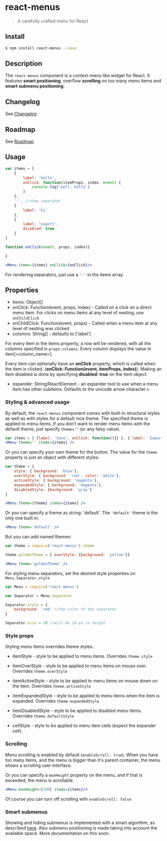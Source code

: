react-menus
===========

> A carefully crafted menu for React

## Install

```sh
$ npm install react-menus --save
```

## Description

The `react-menus` component is a context-menu like widget for React. It features **smart positioning**, overflow **scrolling** on too many menu items and **smart submenu positioning**.

## Changelog

See [Changelog](./CHANGELOG.md)

## Roadmap

See [Roadmap](./ROADMAP.md)

## Usage

```jsx
var items = [
    {
        label: 'hello',
        onClick: function(itemProps, index, event) {
            console.log('well, hello')
        }
    },
    '-', //show separator
    {
        label: 'hi'
    },
    {
		label: 'export',
		disabled: true
	}
]

function onClick(event, props, index){

}

<Menu items={items} onClick={onClick}/>
```

For rendering separators, just use a `'-'` in the items array.

## Properties

 * items: Object[]
 * onClick: Function(event, props, index) - Called on a click on a direct menu item. For clicks on menu items at any level of nesting, use `onChildClick`
 * onChildClick: Function(event, props) - Called when a menu item at any level of nesting was clicked
 * columns: String[] - defaults to ['label']

For every item in the items property, a row will be rendered, with all the columns specified in `props.columns`. Every column displays the value in item[&lt;column_name&gt;].

Every item can optionally have an **onClick** property, which is called when the item is clicked. (**onClick: Function(event, itemProps, index)**). Making an item disabled is done by specifying **disabled: true** on the item object.

 * expander: String/ReactElement - an expander tool to use when a menu item has other subitems. Defaults to the unicode arrow character **›**.

### Styling & advanced usage

By default, the `react-menus` component comes with built-in structural styles as well as with styles for a default nice theme. The specified theme is applied to menu items. If you don't want to render menu items with the default theme, just specify `theme=''` (or any falsy value).

```jsx
var items = [ {label: 'Save', onClick: function(){} }, { label: 'Export'}]
<Menu theme='' items={items} />
```

Or you can specify your own theme for the button. The value for the `theme` property is just an object with different styles:

```jsx
var theme = {
	style: { background: 'blue'},
	overStyle: { background: 'red', color: 'white'},
	activeStyle: { background: 'magenta'},
	expandedStyle: { background: 'magenta'},
	disabledStyle: {background: 'gray'}
}

<Menu theme={theme} items={items} />
```

Or you can specify a theme as string: 'default'. The `'default'` theme is the only one built in.

```jsx
<Menu theme='default' />
```
But you can add named themes:
```jsx
var theme = require('react-menus').theme

theme.goldenTheme = { overStyle: {background: 'yellow'}}

<Menu theme='goldenTheme' />
```

For styling menu separators, set the desired style properties on `Menu.Separator.style`

```jsx
var Menu = require('react-menus')

var Separator = Menu.Separator

Separator.style = {
    background: 'red' //the color of the separator
}

Separator.size = 10 //will be 10 px in height
```

### Style props

Styling menu items overrides theme styles.

 * itemStyle - style to be applied to menu items. Overrides `theme.style`
 * itemOverStyle - style to be applied to menu items on mouse over. Overrides `theme.overStyle`
 * itemActiveStyle - style to be applied to menu items on mouse down on the item. Overrides `theme.activeStyle`
 * itemExpandedStyle - style to be applied to menu items when the item is expanded. Overrides `theme.expandedStyle`
 * itemDisabledStyle - style to be applied to disabled menu items. Overrides `theme.defaultStyle`

 * cellStyle - style to be applied to menu item cells (expect the expander cell).

### Scrolling

Menu scrolling is enabled by default (`enableScroll: true`). When you have too many items, and the menu is bigger than it's parent container, the menu shows a scrolling user interface.

Or you can specify a `maxHeight` property on the menu, and if that is exceeded, the menu is scrollable.

```jsx
<Menu maxHeight={200} items={items}/>
```

Of course you can turn off scrolling with `enableScroll: false`

### Smart submenus

Showing and hiding submenus is implemented with a smart algorithm, as described [here](http://bjk5.com/post/44698559168/breaking-down-amazons-mega-dropdown). Also submenu positioning is made taking into account the available space. More documentation on this soon.